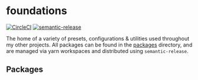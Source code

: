# foundations

[![CircleCI](https://circleci.com/gh/meatwallace/foundations.svg?style=svg)](https://circleci.com/gh/meatwallace/foundations)
[![semantic-release](https://img.shields.io/badge/%20%20%F0%9F%93%A6%F0%9F%9A%80-semantic--release-e10079.svg)](https://github.com/semantic-release/semantic-release)

The home of a variety of presets, configurations & utilities used throughout my other projects. All packages can be found in the [packages](/packages) directory, and are managed via yarn workspaces and distributed using `semantic-release`.

## Packages

